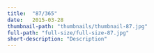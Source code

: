 ```yaml
---
title:  "87/365"
date:   2015-03-28
thumbnail-path: "thumbnails/thumbnail-87.jpg"
full-path: "full-size/full-size-87.jpg"
short-description: "Description"
---
```

